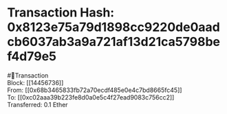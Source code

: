 
Transaction Hash: 0x8123e75a79d1898cc9220de0aadcb6037ab3a9a721af13d21ca5798bef4d79e5
====================================================================================
  
#💸Transaction  
Block: [[14456736]]  
From: [[0x68b3465833fb72a70ecdf485e0e4c7bd8665fc45]]  
To: [[0xc02aaa39b223fe8d0a0e5c4f27ead9083c756cc2]]  
Transferred: 0.1 Ether